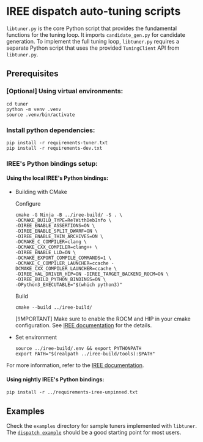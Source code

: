 # IREE dispatch auto-tuning scripts
`libtuner.py` is the core Python script that provides the fundamental functions
for the tuning loop. It imports `candidate_gen.py` for candidate generation. To
implement the full tuning loop, `libtuner.py` requires a separate Python script
that uses the provided `TuningClient` API from `libtuner.py`.

## Prerequisites
### [Optional] Using virtual environments:

```shell
cd tuner
python -m venv .venv
source .venv/bin/activate
```

### Install python dependencies:

```shell
pip install -r requirements-tuner.txt
pip install -r requirements-dev.txt
```

### IREE's Python bindings setup:

#### Using the local IREE's Python bindings:
   - Building with CMake

     Configure

     ```shell
     cmake -G Ninja -B ../iree-build/ -S . \
     -DCMAKE_BUILD_TYPE=RelWithDebInfo \
     -DIREE_ENABLE_ASSERTIONS=ON \
     -DIREE_ENABLE_SPLIT_DWARF=ON \
     -DIREE_ENABLE_THIN_ARCHIVES=ON \
     -DCMAKE_C_COMPILER=clang \
     -DCMAKE_CXX_COMPILER=clang++ \
     -DIREE_ENABLE_LLD=ON \
     -DCMAKE_EXPORT_COMPILE_COMMANDS=1 \
     -DCMAKE_C_COMPILER_LAUNCHER=ccache -DCMAKE_CXX_COMPILER_LAUNCHER=ccache \
     -DIREE_HAL_DRIVER_HIP=ON -DIREE_TARGET_BACKEND_ROCM=ON \
     -DIREE_BUILD_PYTHON_BINDINGS=ON \
     -DPython3_EXECUTABLE="$(which python3)"
     ```

     Build

     ```shell
     cmake --build ../iree-build/
     ```

     [!IMPORTANT]
     Make sure to enable the ROCM and HIP in your cmake configuration.
     See [IREE documentation](https://iree.dev/building-from-source/getting-started/#python-bindings) for the details.

   - Set environment

      ```shell
      source ../iree-build/.env && export PYTHONPATH
      export PATH="$(realpath ../iree-build/tools):$PATH"
      ```

  For more information, refer to the [IREE documentation](https://iree.dev/building-from-source/getting-started/#python-bindings).


#### Using nightly IREE's Python bindings:

```shell
pip install -r ../requirements-iree-unpinned.txt
```

## Examples

Check the `examples` directory for sample tuners implemented with `libtuner`.
The [`dispatch example`](https://github.com/nod-ai/shark-ai/tree/main/tuner/examples/simple)
should be a good starting point for most users.
